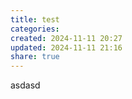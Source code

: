 ```yaml
---
title: test
categories: 
created: 2024-11-11 20:27
updated: 2024-11-11 21:16
share: true
---
```

asdasd